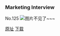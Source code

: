 ### Marketing Interview
No.125
![图片不见了~~~](https://imgs.xkcd.com/comics/marketing_interview.png)

[原址](https://xkcd.com//125) [下载](https://imgs.xkcd.com/comics/marketing_interview.png)

